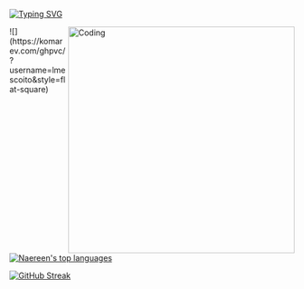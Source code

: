 [![Typing SVG](https://readme-typing-svg.herokuapp.com?font=Fira+Code&pause=1000&random=false&width=435&lines=Desenvolvedor+Python+Full+Stack)](https://git.io/typing-svg)

<img align="right" alt="Coding" width="400" src="https://res.cloudinary.com/practicaldev/image/fetch/s--_AGrXPbv--/c_limit%2Cf_auto%2Cfl_progressive%2Cq_66%2Cw_880/https://res.cloudinary.com/practicaldev/image/fetch/s--sNXjzc6P--/c_limit%252Cf_auto%252Cfl_progressive%252Cq_66%252Cw_880/https://media1.tenor.com/images/0c34272909ee2a4db5606a014082312b/tenor.gif%253Fitemid%253D15828752">
![](https://komarev.com/ghpvc/?username=lmescoito&style=flat-square)

[![Naereen's top languages](https://github-readme-stats.vercel.app/api/top-langs/?username=lmescoito&theme=blue-green)](https://github.com/lmescoito/github-readme-stats)


[![GitHub Streak](https://github-readme-streak-stats.herokuapp.com?user=lmescoito&theme=python-dark)](https://git.io/streak-stats)



  
